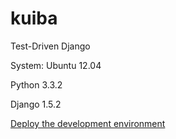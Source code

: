 kuiba
===

Test-Driven Django

System: Ubuntu 12.04

Python 3.3.2

Django 1.5.2

[Deploy the development environment](https://github.com/ryanduan/kuiba/blob/master/WIKI.md)
